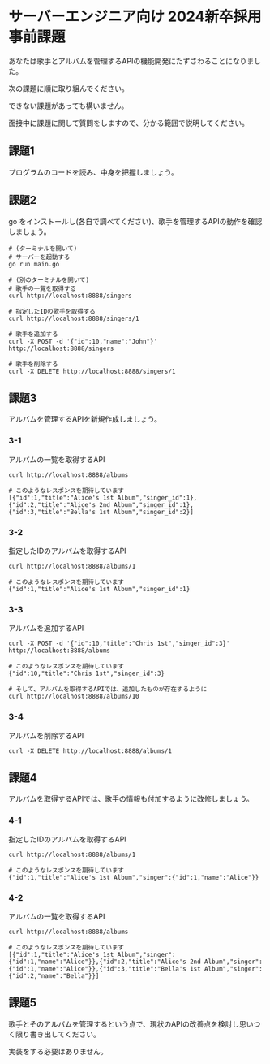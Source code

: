 # サーバーエンジニア向け 2024新卒採用事前課題

あなたは歌手とアルバムを管理するAPIの機能開発にたずさわることになりました。

次の課題に順に取り組んでください。

できない課題があっても構いません。

面接中に課題に関して質問をしますので、分かる範囲で説明してください。

## 課題1
プログラムのコードを読み、中身を把握しましょう。

## 課題2
go をインストールし(各自で調べてください)、歌手を管理するAPIの動作を確認しましょう。

```
# (ターミナルを開いて)
# サーバーを起動する
go run main.go
```

```
# (別のターミナルを開いて)
# 歌手の一覧を取得する
curl http://localhost:8888/singers

# 指定したIDの歌手を取得する
curl http://localhost:8888/singers/1

# 歌手を追加する
curl -X POST -d '{"id":10,"name":"John"}' http://localhost:8888/singers

# 歌手を削除する
curl -X DELETE http://localhost:8888/singers/1
```

## 課題3
アルバムを管理するAPIを新規作成しましょう。

### 3-1
アルバムの一覧を取得するAPI
```
curl http://localhost:8888/albums

# このようなレスポンスを期待しています
[{"id":1,"title":"Alice's 1st Album","singer_id":1},{"id":2,"title":"Alice's 2nd Album","singer_id":1},{"id":3,"title":"Bella's 1st Album","singer_id":2}]
```

### 3-2
指定したIDのアルバムを取得するAPI
```
curl http://localhost:8888/albums/1

# このようなレスポンスを期待しています
{"id":1,"title":"Alice's 1st Album","singer_id":1}
```

### 3-3
アルバムを追加するAPI
```
curl -X POST -d '{"id":10,"title":"Chris 1st","singer_id":3}' http://localhost:8888/albums

# このようなレスポンスを期待しています
{"id":10,"title":"Chris 1st","singer_id":3}

# そして、アルバムを取得するAPIでは、追加したものが存在するように
curl http://localhost:8888/albums/10
```

### 3-4
アルバムを削除するAPI
```
curl -X DELETE http://localhost:8888/albums/1
```

## 課題4
アルバムを取得するAPIでは、歌手の情報も付加するように改修しましょう。

### 4-1
指定したIDのアルバムを取得するAPI
```
curl http://localhost:8888/albums/1

# このようなレスポンスを期待しています
{"id":1,"title":"Alice's 1st Album","singer":{"id":1,"name":"Alice"}}
```

### 4-2
アルバムの一覧を取得するAPI
```
curl http://localhost:8888/albums

# このようなレスポンスを期待しています
[{"id":1,"title":"Alice's 1st Album","singer":{"id":1,"name":"Alice"}},{"id":2,"title":"Alice's 2nd Album","singer":{"id":1,"name":"Alice"}},{"id":3,"title":"Bella's 1st Album","singer":{"id":2,"name":"Bella"}}]
```

## 課題5
歌手とそのアルバムを管理するという点で、現状のAPIの改善点を検討し思いつく限り書き出してください。

実装をする必要はありません。
